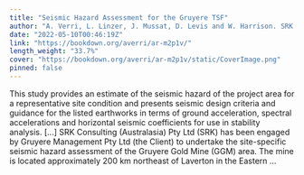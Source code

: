 ```yaml
---
title: "Seismic Hazard Assessment for the Gruyere TSF"
author: "A. Verri, L. Linzer, J. Mussat, D. Levis and W. Harrison. SRK Consulting"
date: "2022-05-10T00:46:19Z"
link: "https://bookdown.org/averri/ar-m2p1v/"
length_weight: "33.7%"
cover: "https://bookdown.org/averri/ar-m2p1v/static/CoverImage.png"
pinned: false
---
```


This study provides an estimate of the seismic hazard of the project area for a representative site condition and presents seismic design criteria and guidance for the listed earthworks in terms of ground acceleration, spectral accelerations and horizontal seismic coefficients for use in stability analysis. [...] SRK Consulting (Australasia) Pty Ltd (SRK) has been engaged by Gruyere Management Pty Ltd (the Client) to undertake the site-specific seismic hazard assessment of the Gruyere Gold Mine (GGM) area. The mine is located approximately 200 km northeast of Laverton in the Eastern ...
